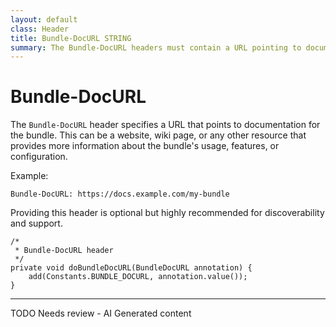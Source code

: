 ```yaml
---
layout: default
class: Header
title: Bundle-DocURL STRING
summary: The Bundle-DocURL headers must contain a URL pointing to documentation about this bundle.
---
```


# Bundle-DocURL

The `Bundle-DocURL` header specifies a URL that points to documentation for the bundle. This can be a website, wiki page, or any other resource that provides more information about the bundle's usage, features, or configuration.

Example:

```
Bundle-DocURL: https://docs.example.com/my-bundle
```

Providing this header is optional but highly recommended for discoverability and support.
	
	/*
	 * Bundle-DocURL header
	 */
	private void doBundleDocURL(BundleDocURL annotation) {
		add(Constants.BUNDLE_DOCURL, annotation.value());
	}



<hr />
TODO Needs review - AI Generated content